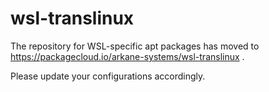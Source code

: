 # wsl-translinux

The repository for WSL-specific apt packages has moved to https://packagecloud.io/arkane-systems/wsl-translinux .

Please update your configurations accordingly.

